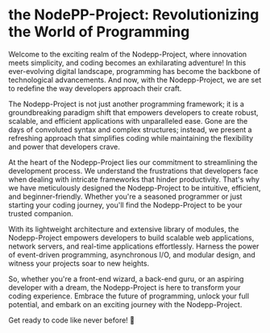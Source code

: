 # the NodePP-Project: Revolutionizing the World of Programming

Welcome to the exciting realm of the Nodepp-Project, where innovation meets simplicity, and coding becomes an exhilarating adventure! In this ever-evolving digital landscape, programming has become the backbone of technological advancements. And now, with the Nodepp-Project, we are set to redefine the way developers approach their craft.

The Nodepp-Project is not just another programming framework; it is a groundbreaking paradigm shift that empowers developers to create robust, scalable, and efficient applications with unparalleled ease. Gone are the days of convoluted syntax and complex structures; instead, we present a refreshing approach that simplifies coding while maintaining the flexibility and power that developers crave.

At the heart of the Nodepp-Project lies our commitment to streamlining the development process. We understand the frustrations that developers face when dealing with intricate frameworks that hinder productivity. That's why we have meticulously designed the Nodepp-Project to be intuitive, efficient, and beginner-friendly. Whether you're a seasoned programmer or just starting your coding journey, you'll find the Nodepp-Project to be your trusted companion.

With its lightweight architecture and extensive library of modules, the Nodepp-Project empowers developers to build scalable web applications, network servers, and real-time applications effortlessly. Harness the power of event-driven programming, asynchronous I/O, and modular design, and witness your projects soar to new heights.

<!--
But the Nodepp-Project isn't just about functionality; it's also about community. We believe in fostering a vibrant and inclusive developer community, where knowledge-sharing and collaboration thrive. Join a network of passionate programmers, share your ideas, and contribute to the growth of the Nodepp-Project ecosystem.
-->

So, whether you're a front-end wizard, a back-end guru, or an aspiring developer with a dream, the Nodepp-Project is here to transform your coding experience. Embrace the future of programming, unlock your full potential, and embark on an exciting journey with the Nodepp-Project. 

Get ready to code like never before! 🫠